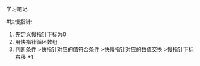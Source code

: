 学习笔记

#快慢指针:
1. 先定义慢指针下标为0
2. 用快指针循环数组
3. 判断条件
        >快指针对应的值符合条件
        >快慢指针对应的数值交换
        >慢指针下标右移 +1

